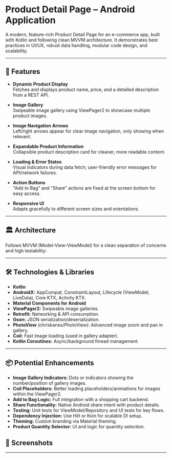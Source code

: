 # Product Detail Page – Android Application

A modern, feature-rich Product Detail Page for an e-commerce app, built with Kotlin and following clean MVVM architecture. It demonstrates best practices in UI/UX, robust data handling, modular code design, and scalability.

---

## 🚀 Features

- **Dynamic Product Display**  
  Fetches and displays product name, price, and a detailed description from a REST API.

- **Image Gallery**  
  Swipeable image gallery using ViewPager2 to showcase multiple product images.

- **Image Navigation Arrows**  
  Left/right arrows appear for clear image navigation, only showing when relevant.

- **Expandable Product Information**  
  Collapsible product description card for cleaner, more readable content.

- **Loading & Error States**  
  Visual indicators during data fetch; user-friendly error messages for API/network failures.

- **Action Buttons**  
  "Add to Bag" and "Share" actions are fixed at the screen bottom for easy access.

- **Responsive UI**  
  Adapts gracefully to different screen sizes and orientations.

---

## 🏛 Architecture

Follows MVVM (Model-View-ViewModel) for a clean separation of concerns and high testability:


---

## 🛠 Technologies & Libraries

- **Kotlin**
- **AndroidX:** AppCompat, ConstraintLayout, Lifecycle (ViewModel, LiveData), Core KTX, Activity KTX.
- **Material Components for Android**
- **ViewPager2:** Swipeable image galleries.
- **Retrofit:** Networking & API consumption.
- **Gson:** JSON serialization/deserialization.
- **PhotoView** (chrisbanes/PhotoView): Advanced image zoom and pan in gallery.
- **Coil:** Fast image loading (used in gallery adapter).
- **Kotlin Coroutines:** Async/background thread management.

---

## 📦 Potential Enhancements

- **Image Gallery Indicators:** Dots or indicators showing the number/position of gallery images.
- **Coil Placeholders:** Better loading placeholders/animations for images within the ViewPager2.
- **Add to Bag Logic:** Full integration with a shopping cart backend.
- **Share Functionality:** Native Android share intent with product details.
- **Testing:** Unit tests for ViewModel/Repository and UI tests for key flows.
- **Dependency Injection:** Use Hilt or Koin for scalable DI setup.
- **Theming:** Custom branding via Material theming.
- **Product Quantity Selector:** UI and logic for quantity selection.


## 📸 Screenshots

<!--
Add screenshots here to demonstrate product detail, image gallery, and error/loading states.
-->

---
